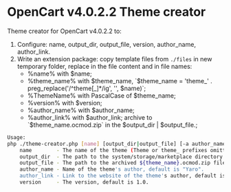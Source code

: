 # OpenCart v4.0.2.2 Theme creator
Theme creator for OpenCart v4.0.2.2 to:
1. Configure: name, output_dir, output_file, version, author_name, author_link.
2. Write an extension package: copy template files from `./files` in new temporary folder, replace in the file content and in file names:
    - %name% with $name;
    - %theme_name% with $theme_name, `$theme_name = 'theme_' . preg_replace('/^theme[\_]*/ig', '', $name)`;
    - %ThemeName% with PascalCase of $theme_name;
    - %version% with $version;
    - %author_name% with $author_name;
    - %author_link% with $author_link;
    archive to `$theme_name.ocmod.zip` in the $output_dir | $output_file.;

```bash
Usage:
php ./theme-creator.php [name] [output_dir|output_file] [-a author_name] [-u author_link] [-v version]
    name        - The name of the theme (Theme or theme_ prefixes omitting).
    output_dir  - The path to the system/storage/marketplace directory or another one if you wish.
    output_file - The path to the archived ${theme_name}.ocmod.zip file if ends up with .zip.
    author_name - Name of the theme's author, default is "Yaro".
    author_link - Link to the website of the theme's author, default is https://code.yaro.page/.
    version     - The version, default is 1.0.
```
